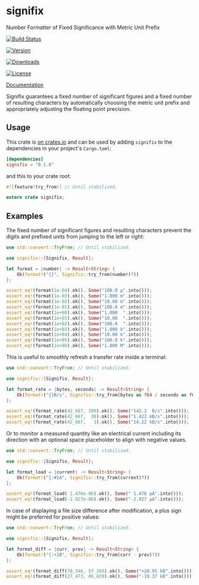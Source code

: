 # signifix

Number Formatter of Fixed Significance with Metric Unit Prefix

[![Build Status](https://travis-ci.org/qu1x/signifix.svg?branch=master)](https://travis-ci.org/qu1x/signifix)

[![Version](https://img.shields.io/crates/v/signifix.svg)](https://crates.io/crates/signifix)

[![Downloads](https://img.shields.io/crates/d/signifix.svg)](https://crates.io/crates/signifix)

[![License](https://img.shields.io/crates/l/signifix.svg)](https://crates.io/crates/signifix)

[Documentation](https://docs.rs/signifix/0.1.0/signifix/)

Signifix guarantees a fixed number of significant figures and a fixed number
of resulting characters by automatically choosing the metric unit prefix and
appropriately adjusting the floating point precision.

## Usage

This crate is [on crates.io](https://crates.io/crates/signifix) and can be
used by adding `signifix` to the dependencies in your project's
`Cargo.toml`:

```toml
[dependencies]
signifix = "0.1.0"
```

and this to your crate root:

```rust
#![feature(try_from)] // Until stabilized.

extern crate signifix;
```

## Examples

The fixed number of significant figures and resulting characters prevent the
digits and prefixed units from jumping to the left or right:

```rust
use std::convert::TryFrom; // Until stabilized.

use signifix::{Signifix, Result};

let format = |number| -> Result<String> {
	Ok(format!("{}", Signifix::try_from(number)?))
};

assert_eq!(format(1e-04).ok(), Some("100.0 µ".into()));
assert_eq!(format(1e-03).ok(), Some("1.000 m".into()));
assert_eq!(format(1e-02).ok(), Some("10.00 m".into()));
assert_eq!(format(1e-01).ok(), Some("100.0 m".into()));
assert_eq!(format(1e+00).ok(), Some("1.000  ".into()));
assert_eq!(format(1e+01).ok(), Some("10.00  ".into()));
assert_eq!(format(1e+02).ok(), Some("100.0  ".into()));
assert_eq!(format(1e+03).ok(), Some("1.000 k".into()));
assert_eq!(format(1e+04).ok(), Some("10.00 k".into()));
assert_eq!(format(1e+05).ok(), Some("100.0 k".into()));
assert_eq!(format(1e+06).ok(), Some("1.000 M".into()));
```

This is useful to smoothly refresh a transfer rate inside a terminal:

```rust
use std::convert::TryFrom; // Until stabilized.

use signifix::{Signifix, Result};

let format_rate = |bytes, seconds| -> Result<String> {
	Ok(format!("{}B/s", Signifix::try_from(bytes as f64 / seconds as f64)?))
};

assert_eq!(format_rate(42_667, 300).ok(), Some("142.2  B/s".into()));
assert_eq!(format_rate(42_667,  30).ok(), Some("1.422 kB/s".into()));
assert_eq!(format_rate(42_667,   3).ok(), Some("14.22 kB/s".into()));
```

Or to monitor a measured quantity like an electrical current including its
direction with an optional space placeholder to align with negative values.

```rust
use std::convert::TryFrom; // Until stabilized.

use signifix::{Signifix, Result};

let format_load = |current| -> Result<String> {
	Ok(format!("{:#}A", Signifix::try_from(current)?))
};

assert_eq!(format_load( 1.476e-06).ok(), Some(" 1.476 µA".into()));
assert_eq!(format_load(-2.927e-06).ok(), Some("-2.927 µA".into()));
```

In case of displaying a file size difference after modification, a plus sign
might be preferred for positive values:

```rust
use std::convert::TryFrom; // Until stabilized.

use signifix::{Signifix, Result};

let format_diff = |curr, prev| -> Result<String> {
	Ok(format!("{:+}B", Signifix::try_from(curr - prev)?))
};

assert_eq!(format_diff(78_346, 57_393).ok(), Some("+20.95 kB".into()));
assert_eq!(format_diff(27_473, 46_839).ok(), Some("-19.37 kB".into()));
```
